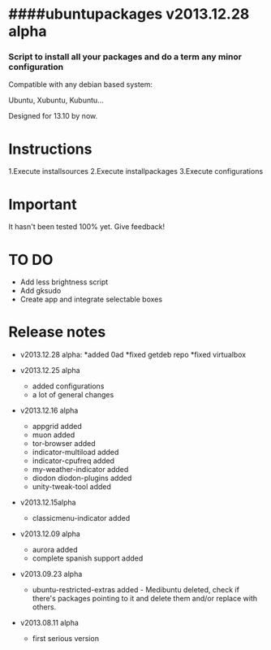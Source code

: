 ####ubuntupackages v2013.12.28 alpha
=============================================  
### Script to install all your packages and do a term any minor configuration

Compatible with any debian based system:

Ubuntu, Xubuntu, Kubuntu...

Designed for 13.10 by now.

Instructions
=============================================

1.Execute installsources
2.Execute installpackages
3.Execute configurations

Important
=============================================
It hasn't been tested 100% yet. Give feedback!

TO DO
=============================================
* Add less brightness script
* Add gksudo
* Create app and integrate selectable boxes

Release notes
=============================================
* v2013.12.28 alpha:
   *added 0ad
   *fixed getdeb repo
   *fixed virtualbox

* v2013.12.25 alpha
   * added configurations
   * a lot of general changes

* v2013.12.16 alpha
   * appgrid added
   * muon added
   * tor-browser added
   * indicator-multiload added
   * indicator-cpufreq added
   * my-weather-indicator added
   * diodon diodon-plugins added
   * unity-tweak-tool added

* v2013.12.15alpha
   * classicmenu-indicator added

* v2013.12.09 alpha
   * aurora added
   * complete spanish support added

* v2013.09.23 alpha
   * ubuntu-restricted-extras added - Medibuntu deleted, check if there's packages pointing to it and delete them and/or replace with others.

* v2013.08.11 alpha
   * first serious version

